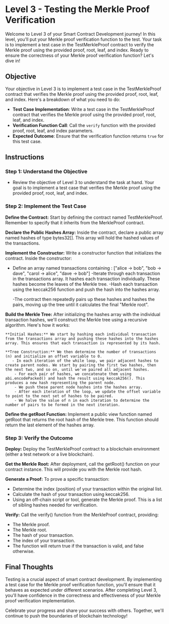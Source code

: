 # Level 3 - Testing the Merkle Proof Verification

Welcome to Level 3 of your Smart Contract Development journey! In this level, you'll put your Merkle proof verification function to the test. Your task is to implement a test case in the TestMerkleProof contract to verify the Merkle proof using the provided proof, root, leaf, and index. Ready to ensure the correctness of your Merkle proof verification function? Let's dive in!

## Objective

Your objective in Level 3 is to implement a test case in the TestMerkleProof contract that verifies the Merkle proof using the provided proof, root, leaf, and index. Here's a breakdown of what you need to do:

- **Test Case Implementation**: Write a test case in the TestMerkleProof contract that verifies the Merkle proof using the provided proof, root, leaf, and index.
- **Verification Function Call**: Call the `verify` function with the provided proof, root, leaf, and index parameters.
- **Expected Outcome**: Ensure that the verification function returns `true` for this test case.

## Instructions

### Step 1: Understand the Objective

- Review the objective of Level 3 to understand the task at hand. Your goal is to implement a test case that verifies the Merkle proof using the provided proof, root, leaf, and index.

### Step 2: Implement the Test Case

**Define the Contract:** Start by defining the contract named TestMerkleProof. Remember to specify that it inherits from the MerkleProof contract.

**Declare the Public Hashes Array:** Inside the contract, declare a public array named hashes of type bytes32[]. This array will hold the hashed values of the transactions.

**Implement the Constructor:** Write a constructor function that initializes the contract. Inside the constructor:

- Define an array named transactions containing : ["alice -> bob", "bob -> dave", "carol -> alice", "dave -> bob"]
  -Iterate through each transaction in the transactions array. It hashes each transaction individually. These hashes become the leaves of the Merkle tree.
  -Hash each transaction using the keccak256 function and push the hash into the hashes array.

  -The contract then repeatedly pairs up these hashes and hashes the pairs, moving up the tree until it calculates the final "Merkle root".

**Build the Merkle Tree:** After initializing the hashes array with the individual transaction hashes, we'll construct the Merkle tree using a recursive algorithm. Here's how it works:

    **Initial Hashes:** We start by hashing each individual transaction from the transactions array and pushing these hashes into the hashes array. This ensures that each transaction is represented by its hash.

    **Tree Construction:** We then determine the number of transactions (n) and initialize an offset variable to 0.
       - In each iteration of the while loop, we pair adjacent hashes to create parent nodes. We start by pairing the first two hashes, then the next two, and so on, until we've paired all adjacent hashes.
        - For each pair of hashes, we concatenate them using abi.encodePacked() and hash the result using keccak256(). This produces a new hash representing the parent node.
        - We push these parent node hashes into the hashes array.
        - After each iteration of the loop, we update the offset variable to point to the next set of hashes to be paired.
        - We halve the value of n in each iteration to determine the number of pairs to be formed in the next iteration.

**Define the getRoot Function:** Implement a public view function named getRoot that returns the root hash of the Merkle tree. This function should return the last element of the hashes array.

### Step 3: Verify the Outcome

**Deploy:** Deploy the TestMerkleProof contract to a blockchain environment (either a test network or a live blockchain).

**Get the Merkle Root:** After deployment, call the getRoot() function on your contract instance. This will provide you with the Merkle root hash.

**Generate a Proof:** To prove a specific transaction:

- Determine the index (position) of your transaction within the original list.
- Calculate the hash of your transaction using keccak256.
- Using an off-chain script or tool, generate the Merkle proof. This is a list of sibling hashes needed for verification.

**Verify:** Call the verify() function from the MerkleProof contract, providing:

- The Merkle proof.
- The Merkle root.
- The hash of your transaction.
- The index of your transaction.
- The function will return true if the transaction is valid, and false otherwise.

## Final Thoughts

Testing is a crucial aspect of smart contract development. By implementing a test case for the Merkle proof verification function, you'll ensure that it behaves as expected under different scenarios. After completing Level 3, you'll have confidence in the correctness and effectiveness of your Merkle proof verification implementation.

Celebrate your progress and share your success with others. Together, we'll continue to push the boundaries of blockchain technology!
